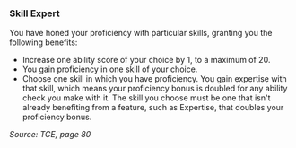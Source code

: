 ### Skill Expert

You have honed your proficiency with particular skills, granting you the following benefits:

- Increase one ability score of your choice by 1, to a maximum of 20.
- You gain proficiency in one skill of your choice.
- Choose one skill in which you have proficiency. You gain expertise with that skill, which means your proficiency bonus is doubled for any ability check you make with it. The skill you choose must be one that isn't already benefiting from a feature, such as Expertise, that doubles your proficiency bonus.

*Source: TCE, page 80*